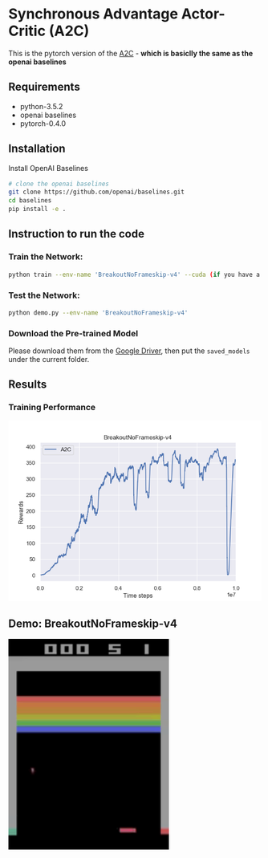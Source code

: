 # Synchronous Advantage Actor-Critic (A2C)
This is the pytorch version of the [A2C](https://arxiv.org/pdf/1602.01783.pdf) - **which is basiclly the same as the openai baselines** 
## Requirements
- python-3.5.2
- openai baselines
- pytorch-0.4.0
## Installation
Install OpenAI Baselines
```bash
# clone the openai baselines
git clone https://github.com/openai/baselines.git
cd baselines
pip install -e .

```
## Instruction to run the code
### Train the Network:
```bash
python train --env-name 'BreakoutNoFrameskip-v4' --cuda (if you have a GPU, you can add this flag)

```
### Test the Network:
```bash
python demo.py --env-name 'BreakoutNoFrameskip-v4'

```
### Download the Pre-trained Model
Please download them from the [Google Driver](https://drive.google.com/open?id=1ZXqRKwGI7purOm0CJtIVFXOZnmxqvA0p), then put the `saved_models` under the current folder.

## Results
### Training Performance
![Scheme](figures/result.png)
## Demo: BreakoutNoFrameskip-v4
![Scheme](figures/demo.gif)


